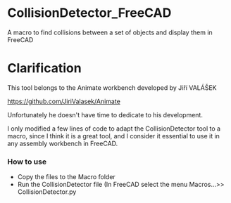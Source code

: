 # CollisionDetector_FreeCAD
A macro to find collisions between a set of objects and display them in FreeCAD

# Clarification
This tool belongs to the Animate workbench developed by Jiří VALÁŠEK

https://github.com/JiriValasek/Animate

Unfortunately he doesn't have time to dedicate to his development.

I only modified a few lines of code to adapt the CollisionDetector tool to a macro, since I think it is a great tool, and I consider it essential to use it in any assembly workbench in FreeCAD.

### How to use

- Copy the files to the Macro folder
- Run the CollisionDetector file (In FreeCAD select the menu Macros...>> CollisionDetector.py
